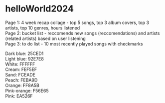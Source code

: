 # helloWorld2024

Page 1: 4 week recap collage - top 5 songs, top 3 album covers, top 3 artists, top 10 genres, hours listened <br>
Page 2: bucket list - reccomends new songs (reccomendations) and artists (related artists) based on user listening <br>
Page 3: to do list - 10 most recently played songs with checkmarks <br>

Dark blue: 25CED1 <br>
Light blue: 92E7E8 <br>
White: FFFFFF <br>
Cream: FEF5EF <br>
Sand: FCEADE <br>
Peach: FEBA9D <br>
Orange: FF8A5B <br>
Pink-orange: F56E65 <br>
Pink: EA526F <br>
